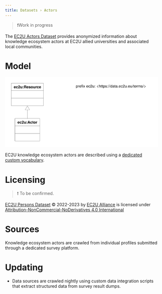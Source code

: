 ```yaml
---
title: Datasets › Actors
---
```


> ❗️Work in progress

The [EC2U Actors Dataset](http://data.ec2u.eu/persons/) provides anonymized information about knowledge ecosystem 
actors at EC2U allied universities and associated local communities.

# Model

![actor data model](index/actors.svg)

EC2U knowledge ecosystem actors are described using a [dedicated custom vocabulary](https://docs.google.com/spreadsheets/d/1CG0OjnmbGkxVWNF7xLAvzcic-KFCZIkujns_pMwphWU/edit?usp=sharing).

# Licensing

> ❗️ To be confirmed.

[EC2U Persons Dataset](https://data.ec2u.eu/persons/) © 2022-2023 by [EC2U Alliance](https://www.ec2u.eu/) is licensed
under [Attribution-NonCommercial-NoDerivatives 4.0 International](http://creativecommons.org/licenses/by-nc-nd/4.0/?ref=chooser-v1)

# Sources

Knowledge ecosystem actors are crawled from individual profiles submitted through a dedicated survey platform.

# Updating

* Data sources are crawled nightly using custom data integration scripts that extract structured data from survey result dumps.